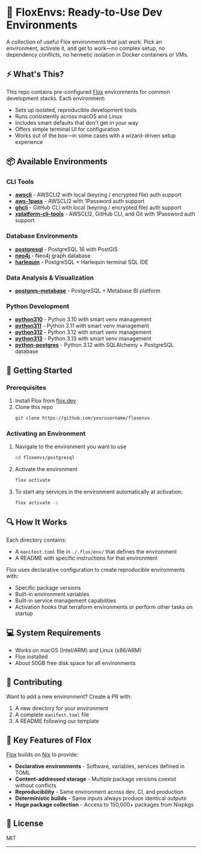 # 🔧 FloxEnvs: Ready-to-Use Dev Environments

A collection of useful Flox environments that just work. Pick an environment, activate it, and get to work—no complex setup, no dependency conflicts, no hermetic isolation in Docker containers or VMs.

## ⚡ What's This?

This repo contains pre-configured [Flox](https://flox.dev/docs) environments for common development stacks. Each environment:

- Sets up isolated, reproducible development tools
- Runs consistently across macOS and Linux
- Includes smart defaults that don't get in your way
- Offers simple terminal UI for configuration
- Works out of the box—in some cases with a wizard-driven setup experience

## 📦 Available Environments

### CLI Tools
- [**awscli**](./awscli) - AWSCLI2 with local (keyring / encrypted file) auth support
- [**aws-1pass**](./aws-1pass) - AWSCLI2 with 1Password auth support
- [**ghcli**](./ghcli) - GitHub CLI with local (keyring / encrypted file) auth support
- [**xplatform-cli-tools**](./xplatform-cli-tools) - AWSCLI2, GitHub CLI, and Git with 1Password auth support


### Database Environments

- [**postgresql**](./postgres) - PostgreSQL 16 with PostGIS
- [**neo4j**](./neo4j) - Neo4j graph database
- [**harlequin**](./harlequin-postgres) - PostgreSQL + Harlequin terminal SQL IDE

### Data Analysis & Visualization

- [**postgres-metabase**](./postgres-metabase) - PostgreSQL + Metabase BI platform

### Python Development

- [**python310**](./python310) - Python 3.10 with smart venv management
- [**python311**](./python311) - Python 3.11 with smart venv management
- [**python312**](./python312) - Python 3.12 with smart venv management
- [**python313**](./python313) - Python 3.13 with smart venv management
- [**python-postgres**](./python-postgres) - Python 3.12 with SQLAlchemy + PostgreSQL database

## 🚀 Getting Started

### Prerequisites

1. Install Flox from [flox.dev](https://flox.dev)
2. Clone this repo
   ```bash
   git clone https://github.com/yourusername/floxenvs
   ```

### Activating an Environment

1. Navigate to the environment you want to use
   ```bash
   cd floxenvs/postgresql
   ```

2. Activate the environment
   ```bash
   flox activate
   ```

3. To start any services in the environment automatically at activation:
   ```bash
   flox activate -s
   ```

## 🔍 How It Works

Each directory contains:

- A `manifest.toml` file in `./.flox/env/` that defines the environment
- A README with specific instructions for that environment

Flox uses declarative configuration to create reproducible environments with:

- Specific package versions
- Built-in environment variables
- Built-in service management capabilities
- Activation hooks that terraform environments or perform other tasks on startup

## 💻 System Requirements

- Works on macOS (Intel/ARM) and Linux (x86/ARM)
- Flox installed
- About 50GB free disk space for all environments

## 🔄 Contributing

Want to add a new environment? Create a PR with:

1. A new directory for your environment
2. A complete `manifest.toml` file
3. A README following our template

## 🔗 Key Features of Flox

[Flox](https://flox.dev/docs) builds on [Nix](https://github.com/NixOS/nix) to provide:

- **Declarative environments** - Software, variables, services defined in TOML
- **Content-addressed storage** - Multiple package versions coexist without conflicts
- **Reproducibility** - Same environment across dev, CI, and production
- **Deterministic builds** - Same inputs always produce identical outputs
- **Huge package collection** - Access to 150,000+ packages from Nixpkgs

## 📝 License

MIT

---

